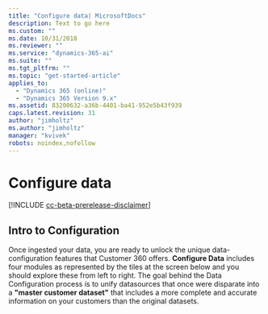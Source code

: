 ```yaml
---
title: "Configure data| MicrosoftDocs"
description: Text to go here
ms.custom: ""
ms.date: 10/31/2018
ms.reviewer: ""
ms.service: "dynamics-365-ai"
ms.suite: ""
ms.tgt_pltfrm: ""
ms.topic: "get-started-article"
applies_to: 
  - "Dynamics 365 (online)"
  - "Dynamics 365 Version 9.x"
ms.assetid: 83200632-a36b-4401-ba41-952e5b43f939
caps.latest.revision: 31
author: "jimholtz"
ms.author: "jimholtz"
manager: "kvivek"
robots: noindex,nofollow
---
```

# Configure data

[!INCLUDE [cc-beta-prerelease-disclaimer](../includes/cc-beta-prerelease-disclaimer.md)]

## Intro to Configuration
Once ingested your data, you are ready to unlock the unique data-configuration features that Customer 360 offers. **Configure Data** includes four modules as represented by the tiles at the screen below and you should explore these from left to right. The goal behind the Data Configuration process is to unify datasources that once were disparate into a **"master customer dataset"** that includes a more complete and accurate information on your customers than the original datasets.  